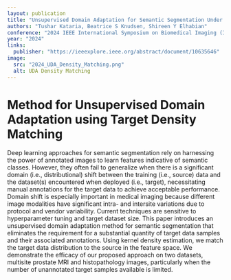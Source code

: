 ```yaml
---
layout: publication
title: "Unsupervised Domain Adaptation for Semantic Segmentation Under Target Data Scarcity"
authors: "Tushar Kataria, Beatrice S Knudsen, Shireen Y Elhabian"
conference: "2024 IEEE International Symposium on Biomedical Imaging (ISBI)"
year: "2024"
links:
  publisher: "https://ieeexplore.ieee.org/abstract/document/10635646"
image:
  src: "2024_UDA_Density_Matching.png"
  alt: UDA Density Matching
---
```


# Method for Unsupervised Domain Adaptation using Target Density Matching

Deep learning approaches for semantic segmentation rely on harnessing the power of annotated images to learn features indicative of semantic classes. However, they often fail to generalize when there is a significant domain (i.e., distributional) shift between the training (i.e., source) data and the dataset(s) encountered when deployed (i.e., target), necessitating manual annotations for the target data to achieve acceptable performance. Domain shift is especially important in medical imaging because different image modalities have significant intra- and intersite variations due to protocol and vendor variability. Current techniques are sensitive to hyperparameter tuning and target dataset size. This paper introduces an unsupervised domain adaptation method for semantic segmentation that eliminates the requirement for a substantial quantity of target data samples and their associated annotations. Using kernel density estimation, we match the target data distribution to the source in the feature space. We demonstrate the efficacy of our proposed approach on two datasets, multisite prostate MRI and histopathology images, particularly when the number of unannotated target samples available is limited.

